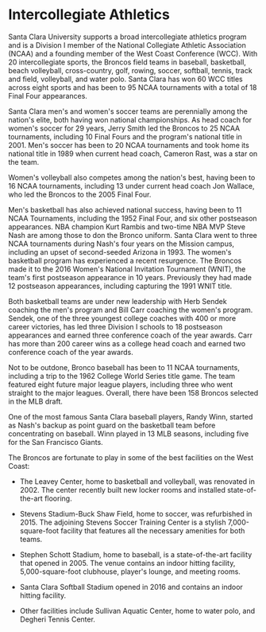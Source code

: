 Intercollegiate Athletics
=========================

Santa Clara University supports a broad intercollegiate athletics program and is a Division I member of the National Collegiate Athletic Association (NCAA) and a founding member of the West Coast Conference (WCC). With 20 intercollegiate sports, the Broncos field teams in baseball, basketball, beach volleyball, cross-country, golf, rowing, soccer, softball, tennis, track and field, volleyball, and water polo. Santa Clara has won 60 WCC titles across eight sports and has been to 95 NCAA tournaments with a total of 18 Final Four appearances.

Santa Clara men's and women's soccer teams are perennially among the nation's elite, both having won national championships. As head coach for women's soccer for 29 years, Jerry Smith led the Broncos to 25 NCAA tournaments, including 10 Final Fours and the program's national title in 2001. Men's soccer has been to 20 NCAA tournaments and took home its national title in 1989 when current head coach, Cameron Rast, was a star on the team.

Women's volleyball also competes among the nation's best, having been to 16 NCAA tournaments, including 13 under current head coach Jon Wallace, who led the Broncos to the 2005 Final Four.

Men's basketball has also achieved national success, having been to 11 NCAA Tournaments, including the 1952 Final Four, and six other postseason appearances. NBA champion Kurt Rambis and two-time NBA MVP Steve Nash are among those to don the Bronco uniform. Santa Clara went to three NCAA tournaments during Nash's four years on the Mission campus, including an upset of second-seeded Arizona in 1993. The women's basketball program has experienced a recent resurgence. The Broncos made it to the 2016 Women's National Invitation Tournament (WNIT), the team's first postseason appearance in 10 years. Previously they had made 12 postseason appearances, including capturing the 1991 WNIT title.

Both basketball teams are under new leadership with Herb Sendek coaching the men's program and Bill Carr coaching the women's program. Sendek, one of the three youngest college coaches with 400 or more career victories, has led three Division I schools to 18 postseason appearances and earned three conference coach of the year awards. Carr has more than 200 career wins as a college head coach and earned two conference coach of the year awards.

Not to be outdone, Bronco baseball has been to 11 NCAA tournaments, including a trip to the 1962 College World Series title game. The team featured eight future major league players, including three who went straight to the major leagues. Overall, there have been 158 Broncos selected in the MLB draft.

One of the most famous Santa Clara baseball players, Randy Winn, started as Nash's backup as point guard on the basketball team before concentrating on baseball. Winn played in 13 MLB seasons, including five for the San Francisco Giants.

The Broncos are fortunate to play in some of the best facilities on the West Coast:

-   The Leavey Center, home to basketball and volleyball, was renovated in 2002. The center recently built new locker rooms and installed state-of-the-art flooring.

-   Stevens Stadium-Buck Shaw Field, home to soccer, was refurbished in 2015. The adjoining Stevens Soccer Training Center is a stylish 7,000-square-foot facility that features all the necessary amenities for both teams.

-   Stephen Schott Stadium, home to baseball, is a state-of-the-art facility that opened in 2005. The venue contains an indoor hitting facility, 5,000-square-foot clubhouse, player's lounge, and meeting rooms.

-   Santa Clara Softball Stadium opened in 2016 and contains an indoor hitting facility.

-   Other facilities include Sullivan Aquatic Center, home to water polo, and Degheri Tennis Center.
